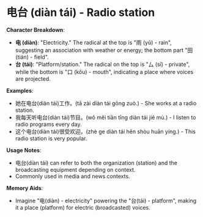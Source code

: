 # **电台 (diàn tái) - Radio station**

**Character Breakdown**:  
- **电 (diàn)**: "Electricity." The radical at the top is "雨 (yǔ) - rain", suggesting an association with weather or energy; the bottom part "田 (tián) - field".  
- **台 (tái)**: "Platform/station." The radical on the top is "厶 (sī) - private", while the bottom is "口 (kǒu) - mouth", indicating a place where voices are projected.

**Examples**:  
- 她在电台(diàn tái)工作。(tā zài diàn tái gōng zuò.) - She works at a radio station.  
- 我每天听电台(diàn tái)节目。(wǒ měi tiān tīng diàn tái jié mù.) - I listen to radio programs every day.  
- 这个电台(diàn tái)很受欢迎。(zhè ge diàn tái hěn shòu huān yíng.) - This radio station is very popular.

**Usage Notes**:  
- 电台(diàn tái) can refer to both the organization (station) and the broadcasting equipment depending on context.  
- Commonly used in media and news contexts.

**Memory Aids**:  
- Imagine "电(diàn) - electricity" powering the "台(tái) - platform", making it a place (platform) for electric (broadcasted) voices.